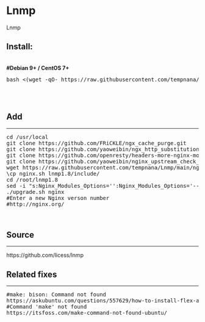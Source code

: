# Lnmp
Lnmp

<h2>Install:</h2>
<br>
<b>#Debian 9+ / CentOS 7+</b><br>
<pre>
bash <(wget -qO- https://raw.githubusercontent.com/tempnana/Lnmp/main/install.sh)
</pre>
<br>
<br>
<h2>Add</h2>
<hr>
<pre>
cd /usr/local
git clone https://github.com/FRiCKLE/ngx_cache_purge.git
git clone https://github.com/yaoweibin/ngx_http_substitutions_filter_module
git clone https://github.com/openresty/headers-more-nginx-module
git clone https://github.com/yaoweibin/nginx_upstream_check_module
wget https://raw.githubusercontent.com/tempnana/Lnmp/main/nginx.sh
\cp nginx.sh lnmp1.8/include/
cd /root/lnmp1.8
sed -i "s:Nginx_Modules_Options='':Nginx_Modules_Options='--add-module=/usr/local/ngx_http_substitutions_filter_module --add-module=/usr/local/ngx_cache_purge --add-module=/usr/local/headers-more-nginx-module --add-module=/usr/local/nginx_upstream_check_module':" lnmp.conf
./upgrade.sh nginx
#Enter a new Nginx verson number
#http://nginx.org/
</pre>
<br>
<h2>Source</h2>
<hr>
https://github.com/licess/lnmp
<br>
<h2>Related fixes</h2>
<hr>
<pre>
#make: bison: Command not found
https://askubuntu.com/questions/557629/how-to-install-flex-and-bison-error-can-not-locate-file
#Command 'make' not found
https://itsfoss.com/make-command-not-found-ubuntu/
</pre>
